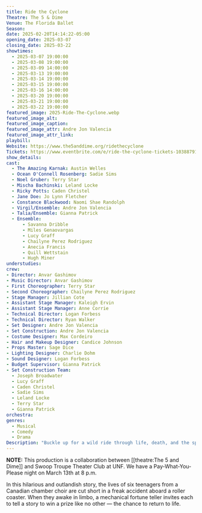 ```yaml
---
title: Ride the Cyclone
Theatre: The 5 & Dime
Venue: The Florida Ballet
Season: 
date: 2025-02-20T14:14:22-05:00
opening_date: 2025-03-07
closing_date: 2025-03-22
showtimes:
  - 2025-03-07 19:00:00
  - 2025-03-08 19:00:00
  - 2025-03-09 14:00:00
  - 2025-03-13 19:00:00
  - 2025-03-14 19:00:00
  - 2025-03-15 19:00:00
  - 2025-03-16 14:00:00
  - 2025-03-20 19:00:00
  - 2025-03-21 19:00:00
  - 2025-03-22 19:00:00
featured_image: 2025-Ride-The-Cyclone.webp
featured_image_alt: 
featured_image_caption: 
featured_image_attr: Andre Jon Valencia
featured_image_attr_link: 
playbill: 
Website: https://www.the5anddime.org/ridethecyclone
Tickets: https://www.eventbrite.com/e/ride-the-cyclone-tickets-1038879174577
show_details: 
cast:
  - The Amazing Karnak: Austin Welles
  - Ocean O'Connell Rosenberg: Sadie Sims
  - Noel Gruber: Terry Star
  - Mischa Bachinski: Leland Locke
  - Ricky Potts: Caden Christel
  - Jane Doe: Jo Lynn Fletcher
  - Constance Blackwood: Naomi Shae Randolph
  - Virgil/Ensemble: Andre Jon Valencia
  - Talia/Ensemble: Gianna Patrick
  - Ensemble:
      - Savanna Dribble
      - Miles Genaovargas
      - Lucy Graff
      - Chailyne Perez Rodriguez
      - Anecia Francis
      - Quill Wettstain
      - Hugh Miner
understudies:
crew:
- Director: Anvar Gashimov
- Music Director: Anvar Gashimov
- First Choreographer: Terry Star
- Second Choreographer: Chailyne Perez Rodriguez
- Stage Manager: Jillian Cote
- Assistant Stage Manager: Kaleigh Ervin
- Assistant Stage Manager: Anne Corrie
- Technical Director: Logan Forbess
- Technical Director: Ryan Walker
- Set Designer: Andre Jon Valencia
- Set Construction: Andre Jon Valencia
- Costume Designer: Max Cordeiro
- Hair and Makeup Designer: Candice Johnson
- Props Master: Sage Dice
- Lighting Designer: Charlie Dohm
- Sound Designer: Logan Forbess
- Budget Supervisor: Gianna Patrick
- Set Construction Team:
  - Joseph Broadwater
  - Lucy Graff
  - Caden Christel
  - Sadie Sims
  - Leland Locke
  - Terry Star
  - Gianna Patrick
orchestra:
genres:
  - Musical
  - Comedy
  - Drama
Description: "Buckle up for a wild ride through life, death, and the spaces in between. This darkly uproarious musical dares to ask the question: What story would you tell to win a chance at more life?"
---
```

**NOTE:** This production is a collaboration between [[theatre:The 5 and Dime]] and Swoop Troupe Theater Club at UNF. We have a Pay-What-You-Please night on March 13th at 8 p.m.

In this hilarious and outlandish story, the lives of six teenagers from a Canadian chamber choir are cut short in a freak accident aboard a roller coaster. When they awake in limbo, a mechanical fortune teller invites each to tell a story to win a prize like no other — the chance to return to life.